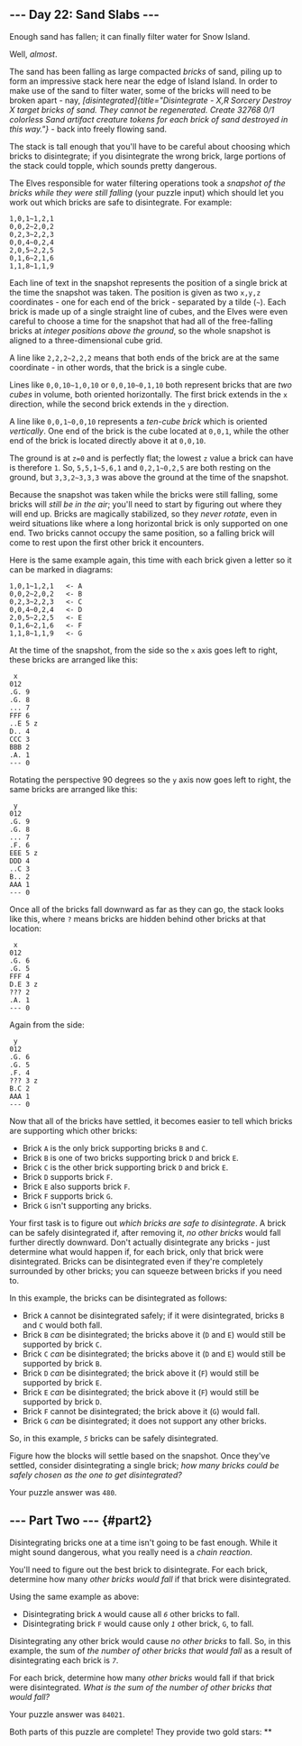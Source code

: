 ## \-\-- Day 22: Sand Slabs \-\--

Enough sand has fallen; it can finally filter water for Snow Island.

Well, *almost*.

The sand has been falling as large compacted *bricks* of sand, piling up
to form an impressive stack here near the edge of Island Island. In
order to make use of the sand to filter water, some of the bricks will
need to be broken apart - nay,
*[disintegrated]{title="Disintegrate - X,R
Sorcery
Destroy X target bricks of sand. They cannot be regenerated. Create 32768 0/1 colorless Sand artifact creature tokens for each brick of sand destroyed in this way."}* -
back into freely flowing sand.

The stack is tall enough that you\'ll have to be careful about choosing
which bricks to disintegrate; if you disintegrate the wrong brick, large
portions of the stack could topple, which sounds pretty dangerous.

The Elves responsible for water filtering operations took a *snapshot of
the bricks while they were still falling* (your puzzle input) which
should let you work out which bricks are safe to disintegrate. For
example:

    1,0,1~1,2,1
    0,0,2~2,0,2
    0,2,3~2,2,3
    0,0,4~0,2,4
    2,0,5~2,2,5
    0,1,6~2,1,6
    1,1,8~1,1,9

Each line of text in the snapshot represents the position of a single
brick at the time the snapshot was taken. The position is given as two
`x,y,z` coordinates - one for each end of the brick - separated by a
tilde (`~`). Each brick is made up of a single straight line of cubes,
and the Elves were even careful to choose a time for the snapshot that
had all of the free-falling bricks at *integer positions above the
ground*, so the whole snapshot is aligned to a three-dimensional cube
grid.

A line like `2,2,2~2,2,2` means that both ends of the brick are at the
same coordinate - in other words, that the brick is a single cube.

Lines like `0,0,10~1,0,10` or `0,0,10~0,1,10` both represent bricks that
are *two cubes* in volume, both oriented horizontally. The first brick
extends in the `x` direction, while the second brick extends in the `y`
direction.

A line like `0,0,1~0,0,10` represents a *ten-cube brick* which is
oriented *vertically*. One end of the brick is the cube located at
`0,0,1`, while the other end of the brick is located directly above it
at `0,0,10`.

The ground is at `z=0` and is perfectly flat; the lowest `z` value a
brick can have is therefore `1`. So, `5,5,1~5,6,1` and `0,2,1~0,2,5` are
both resting on the ground, but `3,3,2~3,3,3` was above the ground at
the time of the snapshot.

Because the snapshot was taken while the bricks were still falling, some
bricks will *still be in the air*; you\'ll need to start by figuring out
where they will end up. Bricks are magically stabilized, so they *never
rotate*, even in weird situations like where a long horizontal brick is
only supported on one end. Two bricks cannot occupy the same position,
so a falling brick will come to rest upon the first other brick it
encounters.

Here is the same example again, this time with each brick given a letter
so it can be marked in diagrams:

    1,0,1~1,2,1   <- A
    0,0,2~2,0,2   <- B
    0,2,3~2,2,3   <- C
    0,0,4~0,2,4   <- D
    2,0,5~2,2,5   <- E
    0,1,6~2,1,6   <- F
    1,1,8~1,1,9   <- G

At the time of the snapshot, from the side so the `x` axis goes left to
right, these bricks are arranged like this:

     x
    012
    .G. 9
    .G. 8
    ... 7
    FFF 6
    ..E 5 z
    D.. 4
    CCC 3
    BBB 2
    .A. 1
    --- 0

Rotating the perspective 90 degrees so the `y` axis now goes left to
right, the same bricks are arranged like this:

     y
    012
    .G. 9
    .G. 8
    ... 7
    .F. 6
    EEE 5 z
    DDD 4
    ..C 3
    B.. 2
    AAA 1
    --- 0

Once all of the bricks fall downward as far as they can go, the stack
looks like this, where `?` means bricks are hidden behind other bricks
at that location:

     x
    012
    .G. 6
    .G. 5
    FFF 4
    D.E 3 z
    ??? 2
    .A. 1
    --- 0

Again from the side:

     y
    012
    .G. 6
    .G. 5
    .F. 4
    ??? 3 z
    B.C 2
    AAA 1
    --- 0

Now that all of the bricks have settled, it becomes easier to tell which
bricks are supporting which other bricks:

-   Brick `A` is the only brick supporting bricks `B` and `C`.
-   Brick `B` is one of two bricks supporting brick `D` and brick `E`.
-   Brick `C` is the other brick supporting brick `D` and brick `E`.
-   Brick `D` supports brick `F`.
-   Brick `E` also supports brick `F`.
-   Brick `F` supports brick `G`.
-   Brick `G` isn\'t supporting any bricks.

Your first task is to figure out *which bricks are safe to
disintegrate*. A brick can be safely disintegrated if, after removing
it, *no other bricks* would fall further directly downward. Don\'t
actually disintegrate any bricks - just determine what would happen if,
for each brick, only that brick were disintegrated. Bricks can be
disintegrated even if they\'re completely surrounded by other bricks;
you can squeeze between bricks if you need to.

In this example, the bricks can be disintegrated as follows:

-   Brick `A` cannot be disintegrated safely; if it were disintegrated,
    bricks `B` and `C` would both fall.
-   Brick `B` *can* be disintegrated; the bricks above it (`D` and `E`)
    would still be supported by brick `C`.
-   Brick `C` *can* be disintegrated; the bricks above it (`D` and `E`)
    would still be supported by brick `B`.
-   Brick `D` *can* be disintegrated; the brick above it (`F`) would
    still be supported by brick `E`.
-   Brick `E` *can* be disintegrated; the brick above it (`F`) would
    still be supported by brick `D`.
-   Brick `F` cannot be disintegrated; the brick above it (`G`) would
    fall.
-   Brick `G` *can* be disintegrated; it does not support any other
    bricks.

So, in this example, *`5`* bricks can be safely disintegrated.

Figure how the blocks will settle based on the snapshot. Once they\'ve
settled, consider disintegrating a single brick; *how many bricks could
be safely chosen as the one to get disintegrated?*

Your puzzle answer was `480`.

## \-\-- Part Two \-\-- {#part2}

Disintegrating bricks one at a time isn\'t going to be fast enough.
While it might sound dangerous, what you really need is a *chain
reaction*.

You\'ll need to figure out the best brick to disintegrate. For each
brick, determine how many *other bricks would fall* if that brick were
disintegrated.

Using the same example as above:

-   Disintegrating brick `A` would cause all *`6`* other bricks to fall.
-   Disintegrating brick `F` would cause only *`1`* other brick, `G`, to
    fall.

Disintegrating any other brick would cause *no other bricks* to fall.
So, in this example, the sum of *the number of other bricks that would
fall* as a result of disintegrating each brick is *`7`*.

For each brick, determine how many *other bricks* would fall if that
brick were disintegrated. *What is the sum of the number of other bricks
that would fall?*

Your puzzle answer was `84021`.

Both parts of this puzzle are complete! They provide two gold stars:
\*\*
